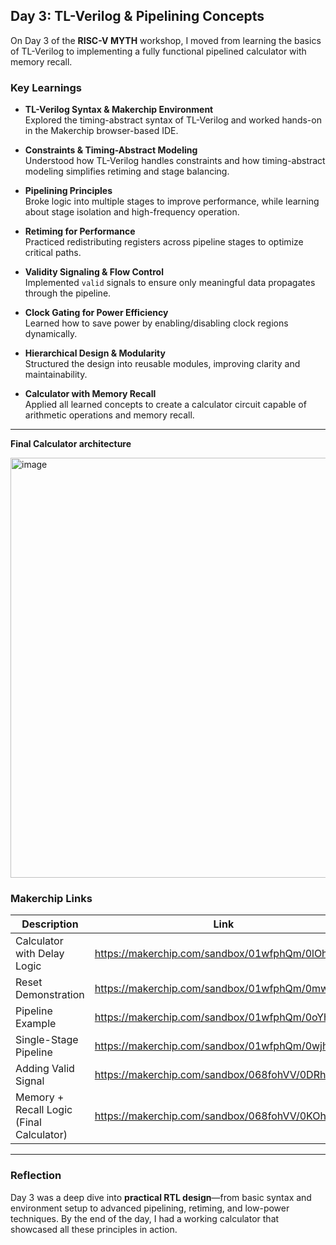 ## Day 3: TL-Verilog & Pipelining Concepts

On Day 3 of the **RISC-V MYTH** workshop, I moved from learning the basics of TL-Verilog to implementing a fully functional pipelined calculator with memory recall.

### Key Learnings

- **TL-Verilog Syntax & Makerchip Environment**  
  Explored the timing-abstract syntax of TL-Verilog and worked hands-on in the Makerchip browser-based IDE.

- **Constraints & Timing-Abstract Modeling**  
  Understood how TL-Verilog handles constraints and how timing-abstract modeling simplifies retiming and stage balancing.

- **Pipelining Principles**  
  Broke logic into multiple stages to improve performance, while learning about stage isolation and high-frequency operation.

- **Retiming for Performance**  
  Practiced redistributing registers across pipeline stages to optimize critical paths.

- **Validity Signaling & Flow Control**  
  Implemented `valid` signals to ensure only meaningful data propagates through the pipeline.

- **Clock Gating for Power Efficiency**  
  Learned how to save power by enabling/disabling clock regions dynamically.

- **Hierarchical Design & Modularity**  
  Structured the design into reusable modules, improving clarity and maintainability.

- **Calculator with Memory Recall**  
  Applied all learned concepts to create a calculator circuit capable of arithmetic operations and memory recall.

---
**Final Calculator architecture**



<img width="629" height="672" alt="image" src="https://github.com/user-attachments/assets/064c89f7-effd-4f4b-abc3-d293a4222e0a" />

### Makerchip Links

| Description                              | Link 
|------------------------------------------|------------------------------------------------------------------------------
| Calculator with Delay Logic              | https://makerchip.com/sandbox/01wfphQm/0lOhow8
| Reset Demonstration                      | https://makerchip.com/sandbox/01wfphQm/0mwh5ox
| Pipeline Example                         | https://makerchip.com/sandbox/01wfphQm/0oYhXV0
| Single-Stage Pipeline                    | https://makerchip.com/sandbox/01wfphQm/0wjhLEw
| Adding Valid Signal                      | https://makerchip.com/sandbox/068fohVV/0DRhB7O
| Memory + Recall Logic (Final Calculator) | https://makerchip.com/sandbox/068fohVV/0KOhqQ9 

---

### Reflection

Day 3 was a deep dive into **practical RTL design**—from basic syntax and environment setup to advanced pipelining, retiming, and low-power techniques. By the end of the day, I had a working calculator that showcased all these principles in action.

